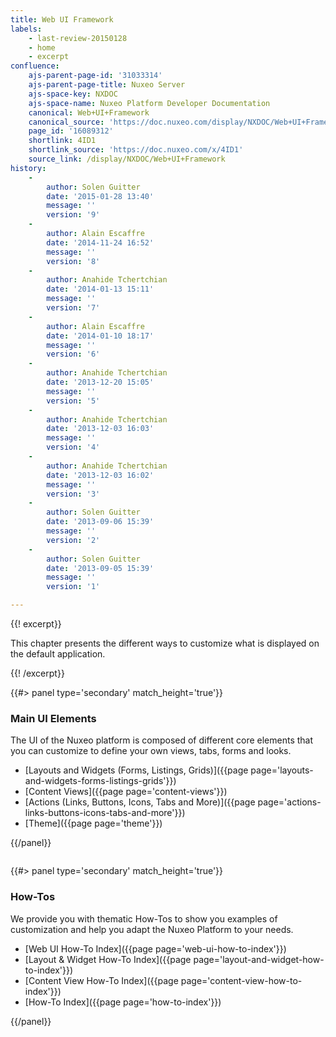 ```yaml
---
title: Web UI Framework
labels:
    - last-review-20150128
    - home
    - excerpt
confluence:
    ajs-parent-page-id: '31033314'
    ajs-parent-page-title: Nuxeo Server
    ajs-space-key: NXDOC
    ajs-space-name: Nuxeo Platform Developer Documentation
    canonical: Web+UI+Framework
    canonical_source: 'https://doc.nuxeo.com/display/NXDOC/Web+UI+Framework'
    page_id: '16089312'
    shortlink: 4ID1
    shortlink_source: 'https://doc.nuxeo.com/x/4ID1'
    source_link: /display/NXDOC/Web+UI+Framework
history:
    - 
        author: Solen Guitter
        date: '2015-01-28 13:40'
        message: ''
        version: '9'
    - 
        author: Alain Escaffre
        date: '2014-11-24 16:52'
        message: ''
        version: '8'
    - 
        author: Anahide Tchertchian
        date: '2014-01-13 15:11'
        message: ''
        version: '7'
    - 
        author: Alain Escaffre
        date: '2014-01-10 18:17'
        message: ''
        version: '6'
    - 
        author: Anahide Tchertchian
        date: '2013-12-20 15:05'
        message: ''
        version: '5'
    - 
        author: Anahide Tchertchian
        date: '2013-12-03 16:03'
        message: ''
        version: '4'
    - 
        author: Anahide Tchertchian
        date: '2013-12-03 16:02'
        message: ''
        version: '3'
    - 
        author: Solen Guitter
        date: '2013-09-06 15:39'
        message: ''
        version: '2'
    - 
        author: Solen Guitter
        date: '2013-09-05 15:39'
        message: ''
        version: '1'

---
```

{{! excerpt}}

This chapter presents the different ways to customize what is displayed on the default application.

{{! /excerpt}}

<div class="row" data-equalizer="" data-equalize-on="medium">

<div class="column medium-6">{{#> panel type='secondary' match_height='true'}}

### Main UI Elements

The UI of the Nuxeo platform is composed of different core elements that you can customize to define your own views, tabs, forms and looks.

*   [Layouts and Widgets (Forms, Listings, Grids)]({{page page='layouts-and-widgets-forms-listings-grids'}})
*   [Content Views]({{page page='content-views'}})
*   [Actions (Links, Buttons, Icons, Tabs and More)]({{page page='actions-links-buttons-icons-tabs-and-more'}})
*   [Theme]({{page page='theme'}})

{{/panel}}</div>

<div class="column medium-6">{{#> panel type='secondary' match_height='true'}}

### How-Tos

We provide you with thematic How-Tos to show you examples of customization and help you adapt the Nuxeo Platform to your needs.

*   [Web UI How-To Index]({{page page='web-ui-how-to-index'}})
*   [Layout & Widget How-To Index]({{page page='layout-and-widget-how-to-index'}})
*   [Content View How-To Index]({{page page='content-view-how-to-index'}})
*   [How-To Index]({{page page='how-to-index'}})

{{/panel}}</div>

</div>